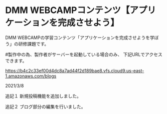 # DMM WEBCAMPコンテンツ【アプリケーションを完成させよう】
DMM WEBCAMPの学習コンテンツ「アプリケーションを完成させようを学ぼう」の研修課題です。

#製作中の為、製作者がサーバーを起動している場合のみ、
下記URLでアクセスできます。

https://b4c2c33ef00d4dc8a7ad44f2d189bae8.vfs.cloud9.us-east-1.amazonaws.com/blogs

2021/3/8

追記１
新規投稿機能を追加しました。

追記２
ブログ部分の編集を行いました。
